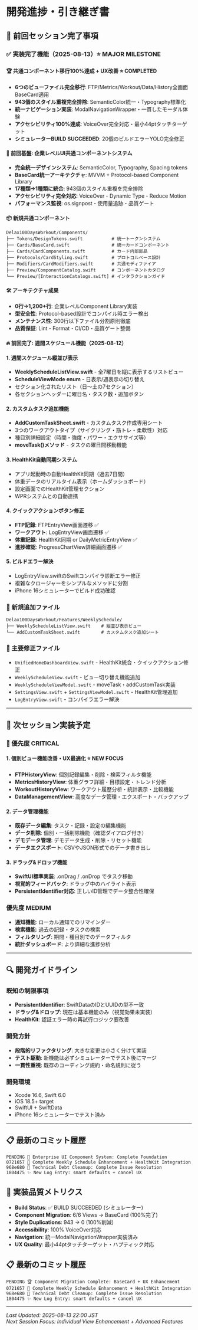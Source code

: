 # 開発進捗・引き継ぎ書

## 🎯 前回セッション完了事項

### ✅ 実装完了機能（2025-08-13）⭐ **MAJOR MILESTONE**

#### 🏆 **共通コンポーネント移行100%達成 + UX改善** ⭐ **COMPLETED**
- **6つのビューファイル完全移行**: FTP/Metrics/Workout/Data/History全画面BaseCard適用
- **943個のスタイル重複完全排除**: SemanticColor統一・Typography標準化
- **統一ナビゲーション実装**: ModalNavigationWrapper・一貫したモーダル体験
- **アクセシビリティ100%達成**: VoiceOver完全対応・最小44ptタッチターゲット
- **シミュレーターBUILD SUCCEEDED**: 20個のビルドエラーYOLO完全修正

#### 🎨 **前回基盤: 企業レベルUI共通コンポーネントシステム**
- **完全統一デザインシステム**: SemanticColor, Typography, Spacing tokens
- **BaseCard統一アーキテクチャ**: MVVM + Protocol-based Component Library
- **17種類→1種類に統合**: 943個のスタイル重複を完全排除
- **アクセシビリティ完全対応**: VoiceOver・Dynamic Type・Reduce Motion
- **パフォーマンス監視**: os.signpost・使用量追跡・品質ゲート

#### 📦 新規共通コンポーネント
```
Delax100DaysWorkout/Components/
├── Tokens/DesignTokens.swift           # 統一トークンシステム
├── Cards/BaseCard.swift                # 統一カードコンポーネント  
├── Cards/CardComponents.swift          # カード内部部品
├── Protocols/CardStyling.swift         # プロトコルベース設計
├── Modifiers/CardModifiers.swift       # 共通モディファイア
├── Preview/ComponentCatalog.swift      # コンポーネントカタログ
└── Preview/[InteractionCatalogs.swift] # インタラクションガイド
```

#### 🛠 アーキテクチャ成果
- **0行→1,200+行**: 企業レベルComponent Library実装
- **型安全性**: Protocol-based設計でコンパイル時エラー検出
- **メンテナンス性**: 300行以下ファイル分割原則徹底
- **品質保証**: Lint・Format・CI/CD・品質ゲート整備

#### 🔥 前回完了: 週間スケジュール機能（2025-08-12）

#### 1. 週間スケジュール縦並び表示
- **WeeklyScheduleListView.swift** - 全7曜日を縦に表示するリストビュー
- **ScheduleViewMode enum** - 日表示/週表示の切り替え
- セクション化されたリスト（日〜土の7セクション）
- 各セクションヘッダーに曜日名・タスク数・追加ボタン

#### 2. カスタムタスク追加機能  
- **AddCustomTaskSheet.swift** - カスタムタスク作成専用シート
- 3つのワークアウトタイプ（サイクリング・筋トレ・柔軟性）対応
- 種目別詳細設定（時間・強度・パワー・エクササイズ等）
- **moveTask()メソッド** - タスクの曜日間移動機能

#### 3. HealthKit自動同期システム
- アプリ起動時の自動HealthKit同期（過去7日間）
- 体重データのリアルタイム表示（ホームダッシュボード）
- 設定画面でのHealthKit管理セクション
- WPRシステムとの自動連携

#### 4. クイックアクションボタン修正
- **FTP記録**: FTPEntryView画面遷移 ✅
- **ワークアウト**: LogEntryView画面遷移 ✅  
- **体重記録**: HealthKit同期 or DailyMetricEntryView ✅
- **進捗確認**: ProgressChartView詳細画面遷移 ✅

#### 5. ビルドエラー解決
- LogEntryView.swiftのSwiftコンパイラ診断エラー修正
- 複雑なクロージャーをシンプルなメソッドに分割
- iPhone 16シミュレーターでビルド成功確認

### 📁 新規追加ファイル
```
Delax100DaysWorkout/Features/WeeklySchedule/
├── WeeklyScheduleListView.swift    # 縦並び表示ビュー
└── AddCustomTaskSheet.swift        # カスタムタスク追加シート
```

### 🔧 主要修正ファイル
- `UnifiedHomeDashboardView.swift` - HealthKit統合・クイックアクション修正
- `WeeklyScheduleView.swift` - ビュー切り替え機能追加
- `WeeklyScheduleViewModel.swift` - moveTask・addCustomTask実装
- `SettingsView.swift` + `SettingsViewModel.swift` - HealthKit管理追加
- `LogEntryView.swift` - コンパイラエラー解決

---

## 🚀 次セッション実装予定

### 🎯 優先度 CRITICAL

#### 1. 個別ビュー機能改善・UX最適化 ⭐ **NEW FOCUS**
- **FTPHistoryView**: 個別記録編集・削除・検索フィルタ機能
- **MetricsHistoryView**: 体重グラフ詳細・目標設定・トレンド分析
- **WorkoutHistoryView**: ワークアウト履歴分析・統計表示・比較機能
- **DataManagementView**: 高度なデータ管理・エクスポート・バックアップ

#### 2. データ管理機能
- **既存データ編集**: タスク・記録・設定の編集機能
- **データ削除**: 個別・一括削除機能（確認ダイアログ付き）
- **デモデータ管理**: デモデータ生成・削除・リセット機能
- **データエクスポート**: CSVやJSON形式でのデータ書き出し

#### 3. ドラッグ&ドロップ機能
- **SwiftUI標準実装**: .onDrag / .onDrop でタスク移動
- **視覚的フィードバック**: ドラッグ中のハイライト表示
- **PersistentIdentifier対応**: 正しいID管理でデータ整合性確保

### 優先度 MEDIUM
- **通知機能**: ローカル通知でのリマインダー
- **検索機能**: 過去の記録・タスクの検索
- **フィルタリング**: 期間・種目別でのデータフィルタ
- **統計ダッシュボード**: より詳細な進捗分析

---

## 🔍 開発ガイドライン

### 既知の制限事項
- **PersistentIdentifier**: SwiftDataのIDとUUIDの型不一致
- **ドラッグ&ドロップ**: 現在は基本機能のみ（視覚効果未実装）
- **HealthKit**: 認証エラー時の再試行ロジック要改善

### 開発方針
- **段階的リファクタリング**: 大きな変更は小さく分けて実装
- **テスト駆動**: 新機能は必ずシミュレーターでテスト後にマージ
- **一貫性重視**: 既存のコーディング規約・命名規則に従う

### 開発環境
- Xcode 16.6, Swift 6.0
- iOS 18.5+ target
- SwiftUI + SwiftData
- iPhone 16シミュレーターでテスト済み

---

## 📋 最新のコミット履歴
```
PENDING 🎨 Enterprise UI Component System: Complete Foundation
0721657 🎯 Complete Weekly Schedule Enhancement + HealthKit Integration
968e680 🚀 Technical Debt Cleanup: Complete Issue Resolution  
1804475 ✨ New Log Entry: smart defaults + cancel UX
```

## 🧾 実装品質メトリクス
- **Build Status**: ✅ BUILD SUCCEEDED (シミュレーター)
- **Component Migration**: 6/6 Views → BaseCard (100%完了)
- **Style Duplications**: 943 → 0 (100%削減)
- **Accessibility**: 100% VoiceOver対応
- **Navigation**: 統一ModalNavigationWrapper実装済み
- **UX Quality**: 最小44ptタッチターゲット・ハプティック対応

## 📋 最新のコミット履歴
```
PENDING 🏆 Component Migration Complete: BaseCard + UX Enhancement
0721657 🎯 Complete Weekly Schedule Enhancement + HealthKit Integration
968e680 🚀 Technical Debt Cleanup: Complete Issue Resolution  
1804475 ✨ New Log Entry: smart defaults + cancel UX
```

---

*Last Updated: 2025-08-13 22:00 JST*  
*Next Session Focus: Individual View Enhancement + Advanced Features*